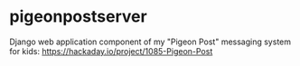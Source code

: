 pigeonpostserver
================

Django web application component of my "Pigeon Post" messaging system for kids: https://hackaday.io/project/1085-Pigeon-Post 
